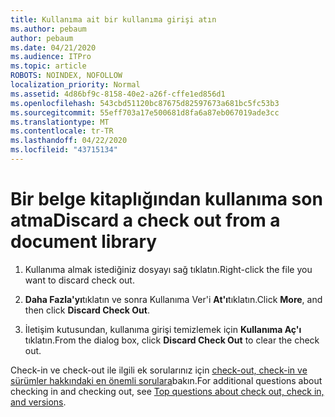 ```yaml
---
title: Kullanıma ait bir kullanıma girişi atın
ms.author: pebaum
author: pebaum
ms.date: 04/21/2020
ms.audience: ITPro
ms.topic: article
ROBOTS: NOINDEX, NOFOLLOW
localization_priority: Normal
ms.assetid: 4d86bf9c-8158-40e2-a26f-cffe1ed856d1
ms.openlocfilehash: 543cbd51120bc87675d82597673a681bc5fc53b3
ms.sourcegitcommit: 55eff703a17e500681d8fa6a87eb067019ade3cc
ms.translationtype: MT
ms.contentlocale: tr-TR
ms.lasthandoff: 04/22/2020
ms.locfileid: "43715134"
---
```

# <a name="discard-a-check-out-from-a-document-library"></a><span data-ttu-id="0e01e-102">Bir belge kitaplığından kullanıma son atma</span><span class="sxs-lookup"><span data-stu-id="0e01e-102">Discard a check out from a document library</span></span>

1. <span data-ttu-id="0e01e-103">Kullanıma almak istediğiniz dosyayı sağ tıklatın.</span><span class="sxs-lookup"><span data-stu-id="0e01e-103">Right-click the file you want to discard check out.</span></span>
    
2. <span data-ttu-id="0e01e-104">**Daha Fazla'yı**tıklatın ve sonra Kullanıma Ver'i **At'ı**tıklatın.</span><span class="sxs-lookup"><span data-stu-id="0e01e-104">Click **More**, and then click **Discard Check Out**.</span></span> 
    
3. <span data-ttu-id="0e01e-105">İletişim kutusundan, kullanıma girişi temizlemek için **Kullanıma Aç'ı** tıklatın.</span><span class="sxs-lookup"><span data-stu-id="0e01e-105">From the dialog box, click **Discard Check Out** to clear the check out.</span></span> 
    
<span data-ttu-id="0e01e-106">Check-in ve check-out ile ilgili ek sorularınız için [check-out, check-in ve sürümler hakkındaki en önemli sorulara](https://go.microsoft.com/fwlink/?linkid=2018786)bakın.</span><span class="sxs-lookup"><span data-stu-id="0e01e-106">For additional questions about checking in and checking out, see [Top questions about check out, check in, and versions](https://go.microsoft.com/fwlink/?linkid=2018786).</span></span>
  

